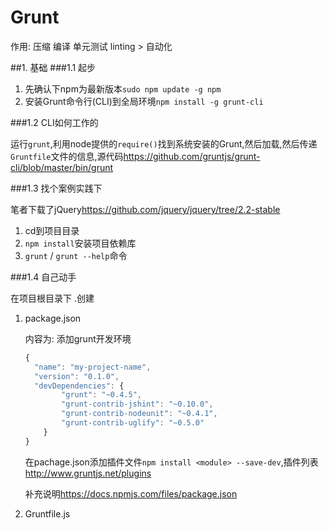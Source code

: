 # Grunt

作用: 压缩 编译 单元测试 linting > 自动化

##1. 基础
###1.1 起步

1. 先确认下npm为最新版本`sudo npm update -g npm`
2. 安装Grunt命令行(CLI)到全局环境`npm install -g grunt-cli`

###1.2 CLI如何工作的

运行`grunt`,利用node提供的`require()`找到系统安装的Grunt,然后加载,然后传递`Gruntfile`文件的信息,源代码<https://github.com/gruntjs/grunt-cli/blob/master/bin/grunt>

###1.3 找个案例实践下

笔者下载了jQuery<https://github.com/jquery/jquery/tree/2.2-stable>

1. cd到项目目录
2. `npm install`安装项目依赖库
3. `grunt` / `grunt --help`命令

###1.4 自己动手

在项目根目录下 .创建

1. package.json

    内容为: 添加grunt开发环境
    ```javascript
    {
      "name": "my-project-name",
      "version": "0.1.0",
      "devDependencies": {
            "grunt": "~0.4.5",
            "grunt-contrib-jshint": "~0.10.0",
            "grunt-contrib-nodeunit": "~0.4.1",
            "grunt-contrib-uglify": "~0.5.0"
        }
    }
    ```
    
    在pachage.json添加插件文件`npm install <module> --save-dev`,插件列表<http://www.gruntjs.net/plugins>
    
    补充说明<https://docs.npmjs.com/files/package.json>
2. Gruntfile.js